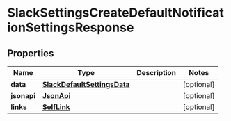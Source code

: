 

# SlackSettingsCreateDefaultNotificationSettingsResponse


## Properties

| Name | Type | Description | Notes |
|------------ | ------------- | ------------- | -------------|
|**data** | [**SlackDefaultSettingsData**](SlackDefaultSettingsData.md) |  |  [optional] |
|**jsonapi** | [**JsonApi**](JsonApi.md) |  |  [optional] |
|**links** | [**SelfLink**](SelfLink.md) |  |  [optional] |



